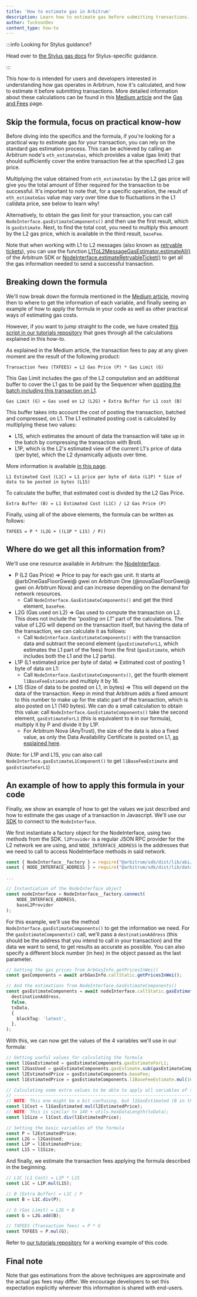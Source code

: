 ```yaml
---
title: 'How to estimate gas in Arbitrum'
description: Learn how to estimate gas before submitting transactions.
author: TucksonDev
content_type: how-to
---
```


:::info Looking for Stylus guidance?

Head over to [the Stylus gas docs](/stylus/reference/opcode-hostio-pricing) for Stylus-specific guidance.

:::

This how-to is intended for users and developers interested in understanding how gas operates in Arbitrum, how it's calculated, and how to estimate it before submitting transactions. More detailed information about these calculations can be found in this [Medium article](https://medium.com/offchainlabs/understanding-arbitrum-2-dimensional-fees-fd1d582596c9) and the [Gas and Fees](/arbos/gas.mdx) page.

## Skip the formula, focus on practical know-how

Before diving into the specifics and the formula, if you're looking for a practical way to estimate gas for your transaction, you can rely on the standard gas estimation process. This can be achieved by calling an Arbitrum node's `eth_estimateGas`, which provides a value (gas limit) that should sufficiently cover the entire transaction fee at the specified L2 gas price.

Multiplying the value obtained from `eth_estimateGas` by the L2 gas price will give you the total amount of Ether required for the transaction to be successful. It's important to note that, for a specific operation, the result of `eth_estimateGas` value may vary over time due to fluctuations in the L1 calldata price, see below to learn why!

Alternatively, to obtain the gas limit for your transaction, you can call `NodeInterface.gasEstimateComponents()` and then use the first result, which is `gasEstimate`. Next, to find the total cost, you need to multiply this amount by the L2 gas price, which is available in the third result, `baseFee`.

Note that when working with L1 to L2 messages (also known as [retryable tickets](/arbos/l1-to-l2-messaging.mdx)), you can use the function [L1ToL2MessageGasEstimator.estimateAll()](https://github.com/OffchainLabs/arbitrum-sdk/blob/main/src/lib/message/L1ToL2MessageGasEstimator.ts#L215) of the Arbitrum SDK or [NodeInterface.estimateRetryableTicket()](https://github.com/OffchainLabs/@nitroRepositorySlug@/blob/@nitroVersionTag@/nodeInterface/NodeInterface.go#L120) to get all the gas information needed to send a successful transaction.

## Breaking down the formula

We'll now break down the formula mentioned in the [Medium article](https://medium.com/offchainlabs/understanding-arbitrum-2-dimensional-fees-fd1d582596c9), moving then to where to get the information of each variable, and finally seeing an example of how to apply the formula in your code as well as other practical ways of estimating gas costs.

However, if you want to jump straight to the code, we have created [this script in our tutorials repository](https://github.com/OffchainLabs/arbitrum-tutorials/tree/master/packages/gas-estimation) that goes through all the calculations explained in this how-to.

As explained in the Medium article, the transaction fees to pay at any given moment are the result of the following product:

```
Transaction fees (TXFEES) = L2 Gas Price (P) * Gas Limit (G)
```

This Gas Limit includes the gas of the L2 computation and an additional buffer to cover the L1 gas to be paid by the Sequencer when [posting the batch including this transaction on L1](/inside-arbitrum-nitro/inside-arbitrum-nitro.mdx#how-the-sequencer-publishes-the-sequence).

```
Gas Limit (G) = Gas used on L2 (L2G) + Extra Buffer for L1 cost (B)
```

This buffer takes into account the cost of posting the transaction, batched and compressed, on L1. The L1 estimated posting cost is calculated by multiplying these two values:

- L1S, which estimates the amount of data the transaction will take up in the batch by compressing the transaction with Brotli.
- L1P, which is the L2's estimated view of the current L1's price of data (per byte), which the L2 dynamically adjusts over time.

More information is available [in this page](/arbos/l1-pricing.mdx).

```
L1 Estimated Cost (L1C) = L1 price per byte of data (L1P) * Size of data to be posted in bytes (L1S)
```

To calculate the buffer, that estimated cost is divided by the L2 Gas Price.

```
Extra Buffer (B) = L1 Estimated Cost (L1C) / L2 Gas Price (P)
```

Finally, using all of the above elements, the formula can be written as follows:

```
TXFEES = P * (L2G + ((L1P * L1S) / P))
```

## Where do we get all this information from?

We'll use one resource available in Arbitrum: the [NodeInterface](/build-decentralized-apps/nodeinterface/02-reference.md).

- P (L2 Gas Price) ⇒ Price to pay for each gas unit. It starts at @arbOneGasFloorGwei@ gwei on Arbitrum One (@novaGasFloorGwei@ gwei on Arbitrum Nova) and can increase depending on the demand for network resources.
  - Call `NodeInterface.GasEstimateComponents()` and get the third element, `baseFee`.
- L2G (Gas used on L2) ⇒ Gas used to compute the transaction on L2. This does not include the _“posting on L1”_ part of the calculations. The value of L2G will depend on the transaction itself, but having the data of the transaction, we can calculate it as follows:
  - Call `NodeInterface.GasEstimateComponents()` with the transaction data and subtract the second element (`gasEstimateForL1`, which estimates the L1 part of the fees) from the first (`gasEstimate`, which includes both the L1 and the L2 parts).
- L1P (L1 estimated price per byte of data) ⇒ Estimated cost of posting 1 byte of data on L1:
  - Call `NodeInterface.GasEstimateComponents()`, get the fourth element `l1BaseFeeEstimate` and multiply it by 16.
- L1S (Size of data to be posted on L1, in bytes) ⇒ This will depend on the data of the transaction. Keep in mind that Arbitrum adds a fixed amount to this number to make up for the static part of the transaction, which is also posted on L1 (140 bytes). We can do a small calculation to obtain this value: call `NodeInterface.GasEstimateComponents()` take the second element, `gasEstimateForL1` (this is equivalent to `B` in our formula), multiply it by P and divide it by L1P.
  - For Arbitrum Nova (AnyTrust), the size of the data is also a fixed value, as only the Data Availability Certificate is posted on L1, [as explained here](/inside-anytrust#data-availability-certificates).

(Note: for L1P and L1S, you can also call `NodeInterface.gasEstimateL1Component()` to get `l1BaseFeeEstimate` and `gasEstimateForL1`)

## An example of how to apply this formula in your code

Finally, we show an example of how to get the values we just described and how to estimate the gas usage of a transaction in Javascript. We'll use our [SDK](https://github.com/OffchainLabs/arbitrum-sdk) to connect to the `NodeInterface`.

We first instantiate a factory object for the NodeInterface, using two methods from the SDK. `l2Provider` is a regular JSON RPC provider for the L2 network we are using, and `NODE_INTERFACE_ADDRESS` is the addresses that we need to call to access NodeInterface methods in said network.

```ts
const { NodeInterface__factory } = require("@arbitrum/sdk/dist/lib/abi/factories/NodeInterface__factory");
const { NODE_INTERFACE_ADDRESS } = require("@arbitrum/sdk/dist/lib/dataEntities/constants");

...

// Instantiation of the NodeInterface object
const nodeInterface = NodeInterface__factory.connect(
    NODE_INTERFACE_ADDRESS,
    baseL2Provider
);
```

For this example, we'll use the method `NodeInterface.gasEstimateComponents()` to get the information we need. For the `gasEstimateComponents()` call, we'll pass a `destinationAddress` (this should be the address that you intend to call in your transaction) and the data we want to send, to get results as accurate as possible. You can also specify a different block number (in hex) in the object passed as the last parameter.

```ts
// Getting the gas prices from ArbGasInfo.getPricesInWei()
const gasComponents = await arbGasInfo.callStatic.getPricesInWei();

// And the estimations from NodeInterface.GasEstimateComponents()
const gasEstimateComponents = await nodeInterface.callStatic.gasEstimateComponents(
  destinationAddress,
  false,
  txData,
  {
    blockTag: 'latest',
  },
);
```

With this, we can now get the values of the 4 variables we'll use in our formula:

```ts
// Getting useful values for calculating the formula
const l1GasEstimated = gasEstimateComponents.gasEstimateForL1;
const l2GasUsed = gasEstimateComponents.gasEstimate.sub(gasEstimateComponents.gasEstimateForL1);
const l2EstimatedPrice = gasEstimateComponents.baseFee;
const l1EstimatedPrice = gasEstimateComponents.l1BaseFeeEstimate.mul(16);

// Calculating some extra values to be able to apply all variables of the formula
// -------------------------------------------------------------------------------
// NOTE: This one might be a bit confusing, but l1GasEstimated (B in the formula) is calculated based on l2 gas fees
const l1Cost = l1GasEstimated.mul(l2EstimatedPrice);
// NOTE: This is similar to 140 + utils.hexDataLength(txData);
const l1Size = l1Cost.div(l1EstimatedPrice);

// Setting the basic variables of the formula
const P = l2EstimatedPrice;
const L2G = l2GasUsed;
const L1P = l1EstimatedPrice;
const L1S = l1Size;
```

And finally, we estimate the transaction fees applying the formula described in the beginning.

```ts
// L1C (L1 Cost) = L1P * L1S
const L1C = L1P.mul(L1S);

// B (Extra Buffer) = L1C / P
const B = L1C.div(P);

// G (Gas Limit) = L2G + B
const G = L2G.add(B);

// TXFEES (Transaction fees) = P * G
const TXFEES = P.mul(G);
```

Refer to [our tutorials repository](https://github.com/OffchainLabs/arbitrum-tutorials/tree/master/packages/gas-estimation) for a working example of this code.

## Final note

Note that gas estimations from the above techniques are approximate and the actual gas fees may differ. We encourage developers to set this expectation explicitly wherever this information is shared with end-users.

